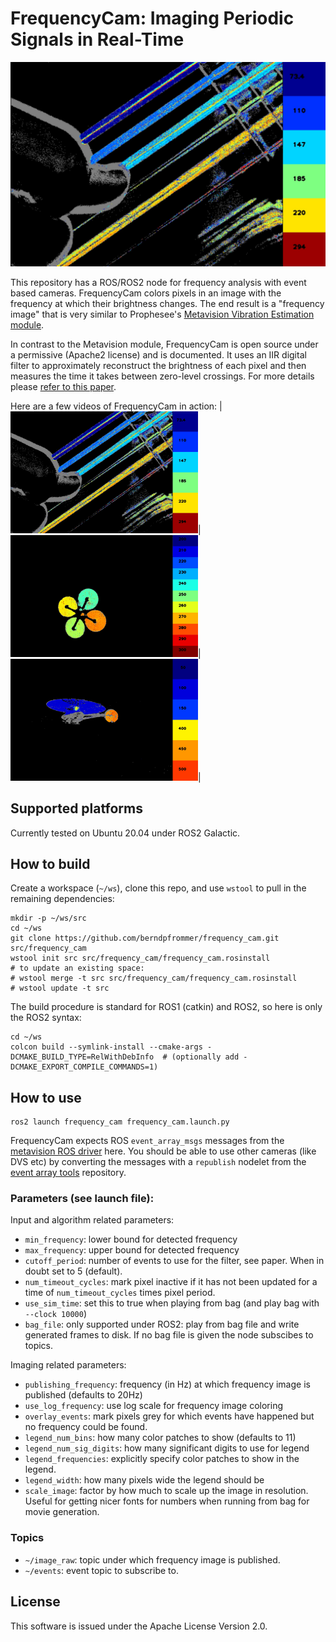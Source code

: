 # FrequencyCam: Imaging Periodic Signals in Real-Time 

[![FrequencyCam guitar](images/guitar.jpg)](https://youtu.be/5oMtnrrNHu4)

This repository has a ROS/ROS2 node for frequency analysis with event
based cameras. FrequencyCam colors pixels in an image with the
frequency at which their brightness changes. The end result is a
"frequency image" that is very similar to Prophesee's
[Metavision Vibration Estimation module](https://docs.prophesee.ai/stable/metavision_sdk/modules/analytics/samples/vibration.html).

In contrast to the Metavision module, FrequencyCam is open source under
a permissive (Apache2 license) and is documented. It uses an IIR
digital filter to approximately reconstruct the brightness of each
pixel and then measures the time it takes between zero-level
crossings. For more details please [refer to this
paper](http://arxiv.org/foo.html).

Here are a few videos of FrequencyCam in action:
|[<img src="images/guitar.jpg" width="300" height="195"/>](https://youtu.be/5oMtnrrNHu4)|[<img src="images/quad_rotor.jpg" width="300" height="195"/>](https://youtu.be/1DOIe6SstFU)|[<img src="images/heli.jpg" width="300" height="195"/>](https://youtu.be/KNoVoXxyzcI)|

## Supported platforms

Currently tested on Ubuntu 20.04 under ROS2 Galactic.

## How to build
Create a workspace (``~/ws``), clone this repo, and use ``wstool``
to pull in the remaining dependencies:

```
mkdir -p ~/ws/src
cd ~/ws
git clone https://github.com/berndpfrommer/frequency_cam.git src/frequency_cam
wstool init src src/frequency_cam/frequency_cam.rosinstall
# to update an existing space:
# wstool merge -t src src/frequency_cam/frequency_cam.rosinstall
# wstool update -t src
```

The build procedure is standard for ROS1 (catkin) and ROS2, so here is
only the ROS2 syntax:

```
cd ~/ws
colcon build --symlink-install --cmake-args -DCMAKE_BUILD_TYPE=RelWithDebInfo  # (optionally add -DCMAKE_EXPORT_COMPILE_COMMANDS=1)
```

## How to use

```
ros2 launch frequency_cam frequency_cam.launch.py
```
FrequencyCam expects ROS ``event_array_msgs`` messages from the
[metavision ROS driver](https://github.com/berndpfrommer/metavision_ros_driver)
here. You should be able to use other cameras (like DVS etc) by
converting the messages with a ``republish`` nodelet from the
[event array tools](https://github.com/berndpfrommer/event_array_tools)
repository. 

### Parameters (see launch file):

Input and algorithm related parameters:
- ``min_frequency``: lower bound for detected frequency
- ``max_frequency``: upper bound for detected frequency
- ``cutoff_period``: number of events to use for the filter, see
  paper. When in doubt set to 5 (default).
- ``num_timeout_cycles``: mark pixel inactive if it has not been
  updated for a time of ``num_timeout_cycles`` times pixel period.
- ``use_sim_time``: set this to true when playing from bag (and play
  bag with ``--clock 10000``)
- ``bag_file``: only supported under ROS2: play from bag file and
  write generated frames to disk. If no bag file is given the node
  subscibes to topics.

Imaging related parameters:

- ``publishing_frequency``: frequency (in Hz) at which frequency image is
  published (defaults to 20Hz)
- ``use_log_frequency``: use log scale for frequency image coloring
- ``overlay_events``: mark pixels grey for which events have happened
  but no frequency could be found.
- ``legend_num_bins``: how many color patches to show (defaults to 11)
- ``legend_num_sig_digits``: how many significant digits to use for
  legend
- ``legend_frequencies``: explicitly specify color patches to show in
  the legend.
- ``legend_width``: how many pixels wide the legend should be
- ``scale_image``: factor by how much to scale up the image in
  resolution. Useful for getting nicer fonts for numbers when running
  from bag for movie generation.
  
### Topics

- ``~/image_raw``: topic under which frequency image is published.
- ``~/events``: event topic to subscribe to.


## License

This software is issued under the Apache License Version 2.0.
